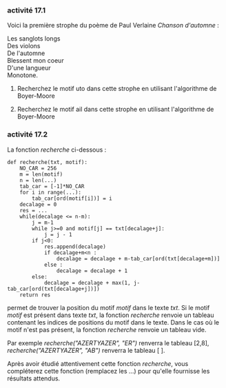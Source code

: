 ### activité 17.1

Voici la première strophe du poème de Paul Verlaine *Chanson d'automne* :

Les sanglots longs  
Des violons  
De l'automne  
Blessent mon coeur  
D'une langueur    
Monotone.

1) Recherchez le motif uto dans cette strophe en utilisant l'algorithme de Boyer-Moore

2) Recherchez  le motif  ail dans cette strophe en utilisant l'algorithme de Boyer-Moore

### activité 17.2

La fonction *recherche* ci-dessous :

```
def recherche(txt, motif):
    NO_CAR = 256
    m = len(motif)
    n = len(...)
    tab_car = [-1]*NO_CAR
    for i in range(...):
        tab_car[ord(motif[i])] = i
    decalage = 0
    res = ...
    while(decalage <= n-m):
        j = m-1
        while j>=0 and motif[j] == txt[decalage+j]:
            j = j - 1
        if j<0:
            res.append(decalage)
            if decalage+m<n :
                decalage = decalage + m-tab_car[ord(txt[decalage+m])]
            else :
                decalage = decalage + 1
        else:
            decalage = decalage + max(1, j-tab_car[ord(txt[decalage+j])])
    return res
```
permet de trouver la position du motif *motif* dans le texte *txt*. Si le motif *motif* est présent dans texte *txt*, la fonction *recherche* renvoie un tableau contenant les  indices de positions du motif dans le texte. Dans le cas où le motif n'est pas présent, la fonction *recherche* renvoie un tableau vide.

Par exemple *recherche("AZERTYAZER", "ER")* renverra le  tableau [2,8], *recherche("AZERTYAZER", "AB")* renverra le tableau [ ].

Après avoir étudié attentivement cette fonction *recherche*, vous compléterez cette fonction (remplacez les ...) pour qu'elle fournisse les résultats attendus.



